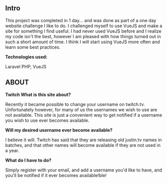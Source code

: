 ## Intro ##

This project was completed in 1 day... and was done as part of a one day website challenge I like to do.  I challenged myself to use VueJS and make a site for something I find useful.  I had never used VueJS before and I realize my code isn't the best, however I am pleased with how things turned out in such a short amount of time.  I think I will start using VueJS more often and learn some best practices.

**Technologies used:**

Laravel PHP, VueJS

## ABOUT ##

**Twitch What is this site about?**

Recently it became possible to change your username on twitch.tv. Unfortunately however, for many of us the usernames we wish to use are not available. This site is just a convenient way to get notified if a username you wish to use ever becomes available.

**Will my desired username ever become available?**

I believe it will. Twitch has said that they are releasing old justin.tv names in batches, and that other names will become available if they are not used in a year.

**What do I have to do?**

Simply register with your email, and add a username you'd like to have, and you'll be notified if it ever becomes available!ble!